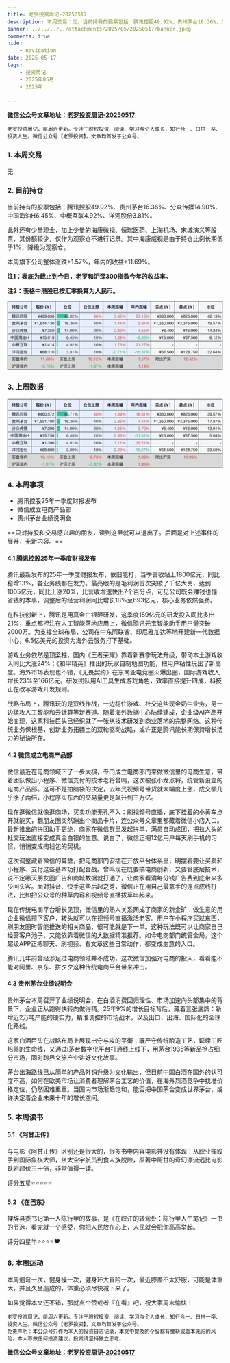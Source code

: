 ```yaml
---
title: 老罗投资周记-20250517
description: 本周交易：无。当前持有的股票包括：腾讯控股49.92%、贵州茅台16.36%、分众传媒14.90%、中国海油H6.45%、中概互联4.92%、洋河股份3.81%。此外还有少量现金，加上少量的海康微视、恒瑞医药、上海机场、宋城演义等股票，其份额较少，仅作为观察仓不进行记录。其中海康威视是由于持仓比例长期低于1%，降级为观察仓。本周旗下公司整体涨跌+1.57%，年内的收益+11.69%。
banner: ../../../../attachments/2025/05/20250517/banner.jpeg
comments: true
hide:
    - navigation
date: 2025-05-17
tags:
    - 投资周记
    - 2025年05月
    - 2025年

---
```


__微信公众号文章地址：[老罗投资周记-20250517](https://mp.weixin.qq.com/s/1DwnMjBEzCNpoyVC15eCgQ)__

```
老罗投资周记，每周六更新。专注于股权投资、阅读、学习与个人成长，知行合一、日拱一卒、投资人生。微信公众号【老罗投资】，文章均首发于公众号。
```

### 1. 本周交易

无

### 2. 目前持仓

当前持有的股票包括：腾讯控股49.92%、贵州茅台16.36%、分众传媒14.90%、中国海油H6.45%、中概互联4.92%、洋河股份3.81%。

此外还有少量现金，加上少量的海康微视、恒瑞医药、上海机场、宋城演义等股票，其份额较少，仅作为观察仓不进行记录。其中海康威视是由于持仓比例长期低于1%，降级为观察仓。

本周旗下公司整体涨跌<span class="red">+1.57%</span>，年内的收益<span class="red">+11.69%</span>。

**注1：表底为截止到今日，老罗和沪深300指数今年的收益率。**

**注2：表格中港股已按汇率换算为人民币。**

![目前持仓](../../../attachments/2025/05/20250517/1.jpg)

### 3. 上周数据

![上周数据](../../../attachments/2025/05/20250517/2.jpg)

### 4. 本周事项

+ 腾讯控股25年一季度财报发布
+ 微信成立电商产品部
+ 贵州茅台业绩说明会

==只对持股和交易感兴趣的朋友，读到这里就可以退出了。后面是对上述事件的展开，无新内容。==

#### 4.1 腾讯控股25年一季度财报发布

腾讯最新发布的25年一季度财报发布，依旧能打，当季营收站上1800亿元，同比稳增13%，各业务线都在发力。最亮眼的是毛利润首次突破了千亿大关，达到1005亿元，同比上涨20%，比营收增速快出7个百分点，可见公司既会赚钱也懂省钱的本事，调整后的经营利润同比增长18%至693亿元，核心业务依然强劲。

在科技创新上，腾讯是用真金白银砸研发，这季度189亿元的研发投入同比多出21%，重点都押注在人工智能落地应用上，微信腾讯元宝智能助手用户量突破2000万。为支撑全球布局，公司在中东阿联酋、印尼雅加达等地开建新一代数据中心，6.5亿美元的投资为海外云服务打下基础。

游戏业务依然是顶梁柱，国内《王者荣耀》靠着新赛季玩法升级，带动本土游戏收入同比大涨24%；《和平精英》推出的玩家自制地图功能，把用户粘性玩出了新高度。海外市场表现也不错，《无畏契约》在东南亚电竞圈火爆出圈，国际游戏收入增长23%至166亿元。研发团队用AI工具生成游戏角色，效率直接提升四成，科技正在改写游戏开发规则。

战略布局上，腾讯玩的是双线作战，一边稳住游戏、社交这些现金奶牛业务，另一边猛攻人工智能和云计算等新赛道。随着海外数据中心陆续建成，企业级AI产品开始变现，这家科技巨头已经织就了一张从技术研发到商业落地的完整网络。这种传统业务保根基，创新业务拓疆土的双轮驱动战略，或许正是腾讯能长期保持增长活力的秘诀所在。

#### 4.2 微信成立电商产品部

微信最近在电商领域下了一步大棋，专门成立电商部门来做微信里的电商生意，带着团队做出小程序、微信支付的技术老将曾鸣，这次被张小龙点将，统管新设立的电商产品部。这可不是拍脑袋的决定，去年光视频号带货就大幅度上涨，成交额几乎涨了两倍，小程序买东西的交易量更是飙升到三万亿。

现在逛微信就像逛商场，买卖功能无孔不入：刷视频号直播，底下挂着的小黄车点开就能买，翻朋友圈突然蹦出个商品卡片，连公众号文章里都藏着微信小店入口。最新推出的拼团助手更绝，商家在微信群里发起拼单，满员自动成团，把拉人头的社交玩法直接变成真金白银的生意。说白了，微信正把12亿用户每天刷手机的习惯，悄悄变成掏钱包的契机。

这次调整藏着微信的算盘，把电商部门安插在开放平台体系里，明摆着要让买卖和小程序、支付这些基本功打配合战。曾鸣现在既要搞电商创新，又要管底层技术，说不定哪天朋友圈广告和商城数据就打通了，让商家看清每分钱广告费到底带来多少回头客。面对抖音、快手这些后起之秀，微信正在用自己最拿手的连点成线打法，比如把公众号的种草内容和视频号直播拔草串起来。

现在传统电商平台增长见顶，微信里的熟人关系网成了商家的新金矿：做生意的用企业微信攒下客户，转头就可以在视频号直播激活老客。用户在小程序买过东西，刷朋友圈时智能推送的相关商品，很可能就是下一单。这种玩法既可以让商家自己经营客户池子，又能依靠着微信的大数据精准推荐。如今电商部门统管全局，这个超级APP正把聊天、刷视频、看文章这些日常动作，都变成生意的入口。

腾讯几年前曾经涉足过电商领域并不成功，这次微信加强对电商的投入，看看能不能对阿里、京东、拼夕夕这种传统电商平台带来冲击。

#### 4.3 贵州茅台业绩说明会

贵州茅台本周召开了业绩说明会，在白酒消费回归理性、市场加速向头部集中的背景下，企业正从跑得快转向做得精。25年9%的增长目标背后，藏着三张底牌：新增近2万吨产能的硬实力，精准调控的市场战术，以及出口、出海、国际化的全球化路线。

这家白酒巨头在战略布局上展现出守与攻的平衡：既严守传统酿造工艺，延续工匠培养的生命线，又通过i茅台数字化平台打通线上线下，用茅台1935等新品抢占细分市场，同时跨界文旅产业讲好文化故事。

茅台出海路线已从简单的产品外销升级为文化输出，但目前中国白酒在国外的认可度不高，如何在欧美市场让消费者理解茅台工艺的价值，在海外烈酒竞争中找准价格定位，仍然困难重重。当国内市场渐趋饱和，能否把中国茅台变成世界茅台，或许决定着企业未来十年的增长空间。

### 5. 本周读书

#### 5.1 《阿甘正传》

与电影《阿甘正传》区别还是很大的，很多书中内容电影并没有体现：从职业摔跤手到国际象棋大师，从太空宇航员到食人族脱险，原著中阿甘的奇幻漂流远比电影跌宕起伏三十倍，非常值得一读。

评分五星⭐️⭐️⭐️⭐️⭐️

#### 5.2 《在巴东》

裸辞县委书记第一人陈行甲的故事，是《在峡江的转弯处：陈行甲人生笔记》一书的节选，看完就一个感受，你把人民放在心上，人民就会把你高高举起。

评分四星半⭐️⭐️⭐️⭐️❤️

### 6. 本周运动

本周遛弯一次，健身操一次，健身环大冒险一次，最近膝盖不太舒服，可能是体重大，并且久坐造成的，体重必须尽快减下来了。

如果觉得本文还不错，那就点个赞或者『在看』吧，祝大家周末愉快！

```
老罗投资周记，每周六更新。专注于股权投资、阅读、学习与个人成长，知行合一、日拱一卒、投资人生。微信公众号【老罗投资】，文章均首发于公众号。
免责声明：本公众号只作为本人的投资日志记录，本文中提及的个股都有腰斩或血本无归的风险，本人不做任何投资建议，投资请坚持独立思考。
```

__微信公众号文章地址：[老罗投资周记-20250517](https://mp.weixin.qq.com/s/1DwnMjBEzCNpoyVC15eCgQ)__